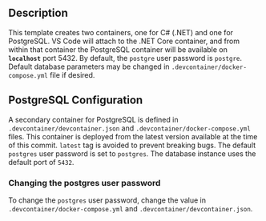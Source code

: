 ## Description

This template creates two containers, one for C# (.NET) and one for PostgreSQL. VS Code will attach to the .NET Core container, and from within that container the PostgreSQL container will be available on **`localhost`** port 5432. By default, the `postgre` user password is `postgre`. Default database parameters may be changed in `.devcontainer/docker-compose.yml` file if desired.

## PostgreSQL Configuration

A secondary container for PostgreSQL is defined in `.devcontainer/devcontainer.json` and `.devcontainer/docker-compose.yml` files. This container is deployed from the latest version available at the time of this commit. `latest` tag is avoided to prevent breaking bugs. The default `postgres` user password is set to `postgres`. The database instance uses the default port of `5432`.

### Changing the postgres user password
To change the `postgres` user password, change the value in `.devcontainer/docker-compose.yml` and `.devcontainer/devcontainer.json`.
